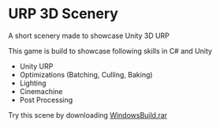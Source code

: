 # URP 3D Scenery
A short scenery made to showcase Unity 3D URP

This game is build to showcase following skills in C# and Unity

* Unity URP
* Optimizations (Batching, Culling, Baking)
* Lighting
* Cinemachine
* Post Processing

Try this scene by downloading [WindowsBuild.rar](https://github.com/anil131998/URP3DScenery/blob/main/WindowsBuild.rar)
